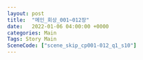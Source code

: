 ```yaml
---
layout: post
title:  "메인_회상_001~012장"
date:   2022-01-06 04:00:00 +0000
categories: Main
Tags: Story Main
SceneCode: ["scene_skip_cp001-012_q1_s10"]
---
```

